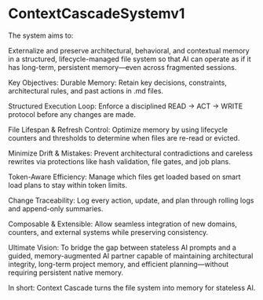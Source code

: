 # ContextCascadeSystemv1

The system aims to:

Externalize and preserve architectural, behavioral, and contextual memory in a structured, lifecycle-managed file system so that AI can operate as if it has long-term, persistent memory—even across fragmented sessions.

Key Objectives:
Durable Memory: Retain key decisions, constraints, architectural rules, and past actions in .md files.

Structured Execution Loop: Enforce a disciplined READ → ACT → WRITE protocol before any changes are made.

File Lifespan & Refresh Control: Optimize memory by using lifecycle counters and thresholds to determine when files are re-read or evicted.

Minimize Drift & Mistakes: Prevent architectural contradictions and careless rewrites via protections like hash validation, file gates, and job plans.

Token-Aware Efficiency: Manage which files get loaded based on smart load plans to stay within token limits.

Change Traceability: Log every action, update, and plan through rolling logs and append-only summaries.

Composable & Extensible: Allow seamless integration of new domains, counters, and external systems while preserving consistency.

Ultimate Vision:
To bridge the gap between stateless AI prompts and a guided, memory-augmented AI partner capable of maintaining architectural integrity, long-term project memory, and efficient planning—without requiring persistent native memory.

In short: Context Cascade turns the file system into memory for stateless AI.
